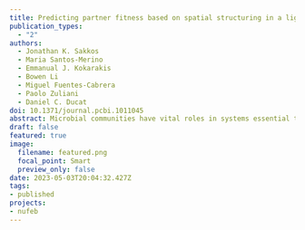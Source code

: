 ```yaml
---
title: Predicting partner fitness based on spatial structuring in a light-driven microbial community
publication_types:
  - "2"
authors:
  - Jonathan K. Sakkos
  - Maria Santos-Merino
  - Emmanual J. Kokarakis
  - Bowen Li
  - Miguel Fuentes-Cabrera
  - Paolo Zuliani
  - Daniel C. Ducat
doi: 10.1371/journal.pcbi.1011045
abstract: Microbial communities have vital roles in systems essential to human health and agriculture, such as gut and soil microbiomes, and there is growing interest in engineering designer consortia for applications in biotechnology (e.g., personalized probiotics, bioproduction of high-value products, biosensing). The capacity to monitor and model metabolite exchange in dynamic microbial consortia can provide foundational information important to understand the community level behaviors that emerge, a requirement for building novel consortia. Where experimental approaches for monitoring metabolic exchange are technologically challenging, computational tools can enable greater access to the fate of both chemicals and microbes within a consortium. In this study, we developed an in-silico model of a synthetic microbial consortia of sucrose-secreting Synechococcus elongatus PCC 7942 and Escherichia coli W. Our model was built on the NUFEB framework for Individual-based Modeling (IbM) and optimized for biological accuracy using experimental data. We showed that the relative level of sucrose secretion regulates not only the steady-state support for heterotrophic biomass, but also the temporal dynamics of consortia growth. In order to determine the importance of spatial organization within the consortium, we fit a regression model to spatial data and used it to accurately predict colony fitness. We found that some of the critical parameters for fitness prediction were inter-colony distance, initial biomass, induction level, and distance from the center of the simulation volume. We anticipate that the synergy between experimental and computational approaches will improve our ability to design consortia with novel function.
draft: false
featured: true
image:
  filename: featured.png
  focal_point: Smart
  preview_only: false
date: 2023-05-03T20:04:32.427Z
tags:
- published
projects:
- nufeb
---
```

